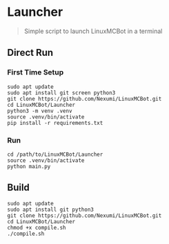 # Launcher
> Simple script to launch LinuxMCBot in a terminal

## Direct Run
### First Time Setup
```
sudo apt update
sudo apt install git screen python3
git clone https://github.com/Nexumi/LinuxMCBot.git
cd LinuxMCBot/Launcher
python3 -m venv .venv
source .venv/bin/activate
pip install -r requirements.txt
```

### Run
```
cd /path/to/LinuxMCBot/Launcher
source .venv/bin/activate
python main.py
```

## Build
```
sudo apt update
sudo apt install git python3
git clone https://github.com/Nexumi/LinuxMCBot.git
cd LinuxMCBot/Launcher
chmod +x compile.sh
./compile.sh
```